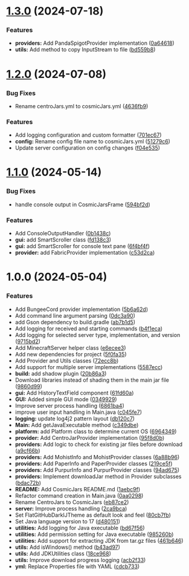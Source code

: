# [1.3.0](https://github.com/GeorgeV220/cosmicjars/compare/v1.2.0...v1.3.0) (2024-07-18)


### Features

* **providers:** Add PandaSpigotProvider implementation ([0a64618](https://github.com/GeorgeV220/cosmicjars/commit/0a646180884cb53436b61acf009be584a0139f72))
* **utils:** Add method to copy InputStream to file ([bd559b8](https://github.com/GeorgeV220/cosmicjars/commit/bd559b88f96f7ee070f6980edbb89c611097f513))

# [1.2.0](https://github.com/GeorgeV220/cosmicjars/compare/v1.1.0...v1.2.0) (2024-07-08)


### Bug Fixes

* Rename centroJars.yml to cosmicJars.yml ([4636fb9](https://github.com/GeorgeV220/cosmicjars/commit/4636fb9ddb55b60d18a22ccf40178a69bd05453a))


### Features

* Add logging configuration and custom formatter ([701ec67](https://github.com/GeorgeV220/cosmicjars/commit/701ec673b41c0ffe2316782d0e911bbcfb8a868c))
* **config:** Rename config file name to cosmicJars.yml ([51279c6](https://github.com/GeorgeV220/cosmicjars/commit/51279c60df7dc9aaf2a5cee64fbc791f6bbd59bc))
* Update server configuration on config changes ([f04e535](https://github.com/GeorgeV220/cosmicjars/commit/f04e535c108ab544d6aa7b6811d9d6c2e2984bf6))

# [1.1.0](https://github.com/GeorgeV220/cosmicjars/compare/v1.0.0...v1.1.0) (2024-05-14)


### Bug Fixes

* handle console output in CosmicJarsFrame ([594bf2d](https://github.com/GeorgeV220/cosmicjars/commit/594bf2d4cc3ce778027d467b087a9eb83310132f))


### Features

* Add ConsoleOutputHandler ([0b1438c](https://github.com/GeorgeV220/cosmicjars/commit/0b1438cb1d120c2975f8a55284998788307f65b4))
* **gui:** add SmartScroller class ([fd138c3](https://github.com/GeorgeV220/cosmicjars/commit/fd138c3b9e40f669b0be775a57cd4f1d708fc3c0))
* **gui:** add SmartScroller for console text pane ([6f4bf4f](https://github.com/GeorgeV220/cosmicjars/commit/6f4bf4f65c1b08238dc72ceb213aeac4dfd0b23c))
* **provider:** add FabricProvider implementation ([c53d2ca](https://github.com/GeorgeV220/cosmicjars/commit/c53d2ca67fdc0b4729541e549ae8cc52c4005efa))

# 1.0.0 (2024-05-04)


### Features

* Add BungeeCord provider implementation ([5b6a62d](https://github.com/GeorgeV220/cosmicjars/commit/5b6a62d0f9a81e495e78ed2535d98db2a373a7e5))
* Add command line argument parsing ([0dc3a90](https://github.com/GeorgeV220/cosmicjars/commit/0dc3a901129ace0de46bec906467d739c6df1c36))
* add Gson dependency to build.gradle ([ab7b1d5](https://github.com/GeorgeV220/cosmicjars/commit/ab7b1d5541e32c6ceddb2d54862a7eb6eb61cba1))
* Add logging for received and starting commands ([b4f1eca](https://github.com/GeorgeV220/cosmicjars/commit/b4f1eca025249734c24b5761ce0f83aa580fe186))
* Add logging for selected server type, implementation, and version ([9715bd2](https://github.com/GeorgeV220/cosmicjars/commit/9715bd291636b678853eab70e81620caf4e8bdfd))
* Add MinecraftServer helper class ([e6ecee3](https://github.com/GeorgeV220/cosmicjars/commit/e6ecee3ba0101e334cbc5d9a63eb4ae7891d4d1c))
* Add new dependencies for project ([5f0fa35](https://github.com/GeorgeV220/cosmicjars/commit/5f0fa3556812ec21dcb759886eb06ab64760b46c))
* Add Provider and Utils classes ([72ecc8b](https://github.com/GeorgeV220/cosmicjars/commit/72ecc8ba148ab8da690112de198fa1f5f71d209c))
* Add support for multiple server implementations ([5587ecc](https://github.com/GeorgeV220/cosmicjars/commit/5587ecc4b6ed18f58d2b206f8a6152f06832c154))
* **build:** add shadow plugin ([20b86a3](https://github.com/GeorgeV220/cosmicjars/commit/20b86a37c20491c9a10624abd61cafea5ca8b429))
* Download libraries instead of shading them in the main jar file ([9860d99](https://github.com/GeorgeV220/cosmicjars/commit/9860d995a521cfe124ce3b7333b4fae41916e4dd))
* **gui:** Add HistoryTextField component ([61fd60a](https://github.com/GeorgeV220/cosmicjars/commit/61fd60a8a154ffb07f0364a637cb32c47dd47e94))
* **GUI:** Added simple GUI mode ([0349929](https://github.com/GeorgeV220/cosmicjars/commit/034992949f71d07e4858b15ba06e05156257a5bb))
* Improve server process handling ([6861ba4](https://github.com/GeorgeV220/cosmicjars/commit/6861ba406b9bc269de18bc50a2792205e81497ec))
* improve user input handling in Main.java ([c045fe7](https://github.com/GeorgeV220/cosmicjars/commit/c045fe71bad7160971471507e168dc89e9a75c4b))
* **logging:** update log4j2 pattern layout ([db120c7](https://github.com/GeorgeV220/cosmicjars/commit/db120c7a16a8893cc6c12bfabc2fe6055c631e89))
* **Main:** Add getJavaExecutable method ([c349dbe](https://github.com/GeorgeV220/cosmicjars/commit/c349dbe795d6b3daf9b2300a316ce1f3d8fedd81))
* **platform:** add Platform class to determine current OS ([6964349](https://github.com/GeorgeV220/cosmicjars/commit/69643496ec6d87545043c58d64d16ff676b5e369))
* **provider:** Add CentroJarProvider implementation ([95f8d0b](https://github.com/GeorgeV220/cosmicjars/commit/95f8d0b9ef0783a51437f4bd9286ee5908b539b6))
* **providers:** Add logic to check for existing jar files before download ([a9cf66b](https://github.com/GeorgeV220/cosmicjars/commit/a9cf66be694873d63de5ee181cc4e5ea93502b8f))
* **providers:** Add MohistInfo and MohistProvider classes ([6a88b96](https://github.com/GeorgeV220/cosmicjars/commit/6a88b96211fb40654a4324eea85b50463b0bc890))
* **providers:** Add PaperInfo and PaperProvider classes ([219ce5f](https://github.com/GeorgeV220/cosmicjars/commit/219ce5fa15842a4011a300bf92393556bafb0346))
* **providers:** Add PurpurInfo and PurpurProvider classes ([94ad675](https://github.com/GeorgeV220/cosmicjars/commit/94ad675d0011b1b1895f97abb8a349314e4b1231))
* **providers:** Implement downloadJar method in Provider subclasses ([bdac72b](https://github.com/GeorgeV220/cosmicjars/commit/bdac72bfcb1bcb6e0ec11ec9111defc0e37aab09))
* **README:** Add CosmicJars README.md ([1aebc9f](https://github.com/GeorgeV220/cosmicjars/commit/1aebc9f9fca3a43cd2a0cef033d5a2f8291db6d3))
* Refactor command creation in Main.java ([0aa0298](https://github.com/GeorgeV220/cosmicjars/commit/0aa029825d3ae5c877fcdfc0278ed424b262d8d0))
* Rename CentroJars to CosmicJars ([eb87ce2](https://github.com/GeorgeV220/cosmicjars/commit/eb87ce27e37a6ba65afe3b856c17ab63e763de1a))
* **server:** Improve process handling ([2ca9bca](https://github.com/GeorgeV220/cosmicjars/commit/2ca9bca6f55b832426fb7e6efe61b8cdabb74677))
* Set FlatGitHubDarkIJTheme as default look and feel ([80cb7fb](https://github.com/GeorgeV220/cosmicjars/commit/80cb7fbf7ed57b71a7805cff3ae3fd26f0ec92a3))
* Set Java language version to 17 ([d480151](https://github.com/GeorgeV220/cosmicjars/commit/d480151b78a206e55984d6ea81930999c8562412))
* **utilities:** Add logging for Java executable ([bd67f56](https://github.com/GeorgeV220/cosmicjars/commit/bd67f5608091700e1f7a17cf0d40cb6db487bb3d))
* **utilities:** Add permission setting for Java executable ([985260b](https://github.com/GeorgeV220/cosmicjars/commit/985260b544a54d52f9e9df7ac99c43eb94f14317))
* **utilities:** Add support for extracting JDK from tar.gz files ([461b646](https://github.com/GeorgeV220/cosmicjars/commit/461b646bf226abde38757864f5a8ddbc99246b1a))
* **utils:** Add isWindows() method ([b43ad97](https://github.com/GeorgeV220/cosmicjars/commit/b43ad9716590e3df8b585be915a6bc410e4d714b))
* **utils:** Add JDKUtilities class ([18ce968](https://github.com/GeorgeV220/cosmicjars/commit/18ce96854a52d02bf6776f918dfbdc3078b88303))
* **utils:** Improve download progress logging ([acb2f33](https://github.com/GeorgeV220/cosmicjars/commit/acb2f339d82e5102310d70a04c47611a1886d73a))
* **yml:** Replace Properties file with YAML ([cdcb733](https://github.com/GeorgeV220/cosmicjars/commit/cdcb733b606cec9d2517478bd98cbd7fdfc7a733))
